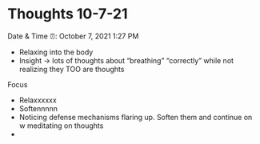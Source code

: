# Thoughts 10-7-21

Date & Time ⏰: October 7, 2021 1:27 PM

- Relaxing into the body
- Insight → lots of thoughts about “breathing” “correctly” while not realizing they TOO are thoughts

Focus

- Relaxxxxxx
- Softennnnn
- Noticing defense mechanisms flaring up. Soften them and continue on w meditating on thoughts
-